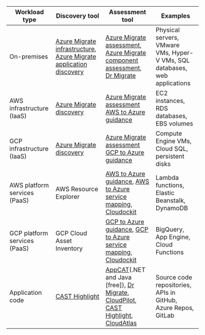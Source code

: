| Workload type  | Discovery tool | Assessment tool | Examples |
|------------|----------------|-----------------|----------------|
| On-premises | [Azure Migrate infrastructure](/azure/migrate/migrate-appliance), [Azure Migrate application discovery](/azure/migrate/how-to-discover-applications) | [Azure Migrate assessment](/azure/migrate/tutorial-discover-physical), [Azure Migrate component assessment](/azure/migrate/discovered-metadata), [Dr Migrate](https://azuremarketplace.microsoft.com/marketplace/consulting-services/lab3solutions.drmigrate-standard-cons-deployment) | Physical servers, VMware VMs, Hyper-V VMs, SQL databases, web applications |
| AWS infrastructure (IaaS) | [Azure Migrate discovery](/azure/migrate/tutorial-discover-physical) | [Azure Migrate assessment](/azure/migrate/tutorial-assess-physical)<br>[AWS to Azure guidance](/azure/migration/migrate-from-aws) | EC2 instances, RDS databases, EBS volumes |
| GCP infrastructure (IaaS) | [Azure Migrate discovery](/azure/migrate/tutorial-discover-physical) | [Azure Migrate assessment](/azure/migrate/tutorial-assess-physical)<br>[GCP to Azure guidance](/azure/migration/migrate-from-google-cloud) | Compute Engine VMs, Cloud SQL, persistent disks |
| AWS platform services (PaaS) | AWS Resource Explorer | [AWS to Azure guidance](/azure/migration/migrate-from-aws), [AWS to Azure service mapping](/azure/architecture/aws-professional/#primary-topics), [Cloudockit](https://azuremarketplace.microsoft.com/marketplace/apps/azure-dockit.cloudockit?tab=Overview) | Lambda functions, Elastic Beanstalk, DynamoDB |
| GCP platform services (PaaS) | GCP Cloud Asset Inventory | [GCP to Azure guidance](/azure/migration/migrate-from-google-cloud), [GCP to Azure service mapping](/azure/architecture/gcp-professional/services), [Cloudockit](https://azuremarketplace.microsoft.com/marketplace/apps/azure-dockit.cloudockit?tab=Overview)  | BigQuery, App Engine, Cloud Functions |
| Application code | [CAST Highlight](https://appsource.microsoft.com/product/web-apps/cast.cast_highlight?tab=Overview) | [AppCAT](/azure/migrate/appcat/overview)(.NET and Java [free]), [Dr Migrate](https://azuremarketplace.microsoft.com/marketplace/consulting-services/lab3solutions.drmigrate-standard-cons-deployment), [CloudPilot](https://appsource.microsoft.com/product/web-apps/cloudatlasinc.36d534d9-ab47-4cd8-93d3-2be7df682782), [CAST Highlight](https://appsource.microsoft.com/product/web-apps/cast.cast_highlight?tab=Overview), [CloudAtlas](https://appsource.microsoft.com/product/web-apps/unify-cloud-llc.cloudatlas_modernize_and_migrate?tab=Overview) | Source code repositories, APIs in GitHub, Azure Repos, GitLab |